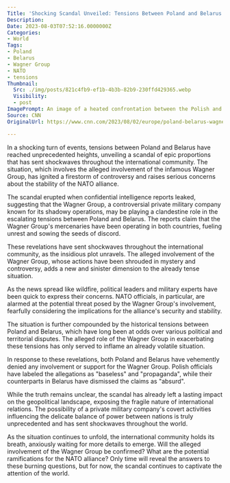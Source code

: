 ```yaml
---
Title: 'Shocking Scandal Unveiled: Tensions Between Poland and Belarus Reach Unprecedented Heights - Exposing a Sinister Plot!'
Description: 
Date: 2023-08-03T07:52:16.0000000Z
Categories:
- World
Tags:
- Poland
- Belarus
- Wagner Group
- NATO
- tensions
Thumbnail:
  Src: ./img/posts/821c4fb9-ef1b-4b3b-82b9-230ffd429365.webp
  Visibility:
  - post
ImagePrompt: An image of a heated confrontation between the Polish and Belarusian flags, symbolizing the intense tensions between the two countries.
Source: CNN
OriginalUrl: https://www.cnn.com/2023/08/02/europe/poland-belarus-wagner-nato-tensions-intl/index.html

---
```

In a shocking turn of events, tensions between Poland and Belarus have reached unprecedented heights, unveiling a scandal of epic proportions that has sent shockwaves throughout the international community. The situation, which involves the alleged involvement of the infamous Wagner Group, has ignited a firestorm of controversy and raises serious concerns about the stability of the NATO alliance.

The scandal erupted when confidential intelligence reports leaked, suggesting that the Wagner Group, a controversial private military company known for its shadowy operations, may be playing a clandestine role in the escalating tensions between Poland and Belarus. The reports claim that the Wagner Group's mercenaries have been operating in both countries, fueling unrest and sowing the seeds of discord.

These revelations have sent shockwaves throughout the international community, as the insidious plot unravels. The alleged involvement of the Wagner Group, whose actions have been shrouded in mystery and controversy, adds a new and sinister dimension to the already tense situation.

As the news spread like wildfire, political leaders and military experts have been quick to express their concerns. NATO officials, in particular, are alarmed at the potential threat posed by the Wagner Group's involvement, fearfully considering the implications for the alliance's security and stability.

The situation is further compounded by the historical tensions between Poland and Belarus, which have long been at odds over various political and territorial disputes. The alleged role of the Wagner Group in exacerbating these tensions has only served to inflame an already volatile situation.

In response to these revelations, both Poland and Belarus have vehemently denied any involvement or support for the Wagner Group. Polish officials have labeled the allegations as "baseless" and "propaganda", while their counterparts in Belarus have dismissed the claims as "absurd".

While the truth remains unclear, the scandal has already left a lasting impact on the geopolitical landscape, exposing the fragile nature of international relations. The possibility of a private military company's covert activities influencing the delicate balance of power between nations is truly unprecedented and has sent shockwaves throughout the world.

As the situation continues to unfold, the international community holds its breath, anxiously waiting for more details to emerge. Will the alleged involvement of the Wagner Group be confirmed? What are the potential ramifications for the NATO alliance? Only time will reveal the answers to these burning questions, but for now, the scandal continues to captivate the attention of the world.
